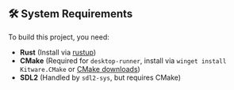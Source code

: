 ## 🛠 System Requirements

To build this project, you need:

- **Rust** (Install via [rustup](https://rustup.rs/))
- **CMake** (Required for `desktop-runner`, install via `winget install Kitware.CMake` or [CMake downloads](https://cmake.org/download/))
- **SDL2** (Handled by `sdl2-sys`, but requires CMake)
